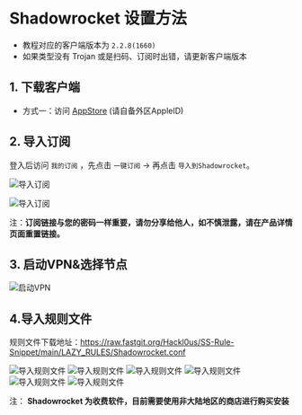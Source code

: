 # Shadowrocket 设置方法

- 教程对应的客户端版本为 `2.2.8(1660)`
- 如果类型没有 Trojan 或是扫码、订阅时出错，请更新客户端版本

## 1. 下载客户端 
-  方式一：访问 [AppStore](https://apps.apple.com/us/app/shadowrocket/id932747118) (请自备外区AppleID)

## 2. 导入订阅
登入后访问 `我的订阅` ，先点击 `一键订阅` -> 再点击 `导入到Shadowrocket`。

![导入订阅](https://raw.githubusercontents.com/akiiya/Tutorials/main/Shadowrocket/1.png)

![导入订阅](https://raw.githubusercontents.com/akiiya/Tutorials/main/Shadowrocket/2.png)

注：**订阅链接与您的密码一样重要，请勿分享给他人，如不慎泄露，请在产品详情页面重置链接。**

## 3. 启动VPN&选择节点
![启动VPN](https://raw.githubusercontents.com/akiiya/Tutorials/main/Shadowrocket/3.png)

## 4.导入规则文件
规则文件下载地址：https://raw.fastgit.org/Hackl0us/SS-Rule-Snippet/main/LAZY_RULES/Shadowrocket.conf

![导入规则文件](https://raw.githubusercontents.com/akiiya/Tutorials/main/Shadowrocket/4.png)
![导入规则文件](https://raw.githubusercontents.com/akiiya/Tutorials/main/Shadowrocket/5.png)
![导入规则文件](https://raw.githubusercontents.com/akiiya/Tutorials/main/Shadowrocket/6.png)
![导入规则文件](https://raw.githubusercontents.com/akiiya/Tutorials/main/Shadowrocket/7.png)
![导入规则文件](https://raw.githubusercontents.com/akiiya/Tutorials/main/Shadowrocket/8.png)
![导入规则文件](https://raw.githubusercontents.com/akiiya/Tutorials/main/Shadowrocket/9.png)

注： **Shadowrocket 为收费软件，目前需要使用非大陆地区的商店进行购买安装**